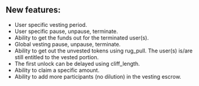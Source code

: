 ## New features:

- User specific vesting period.
- User specific pause, unpause, terminate.
- Ability to get the funds out for the terminated user(s).
- Global vesting pause, unpause, terminate.
- Ability to get out the unvested tokens using rug_pull. The user(s) is/are still entitled to the vested portion.
- The first unlock can be delayed using cliff_length.
- Ability to claim a specific amount.
- Ability to add more participants (no dilution) in the vesting escrow.
